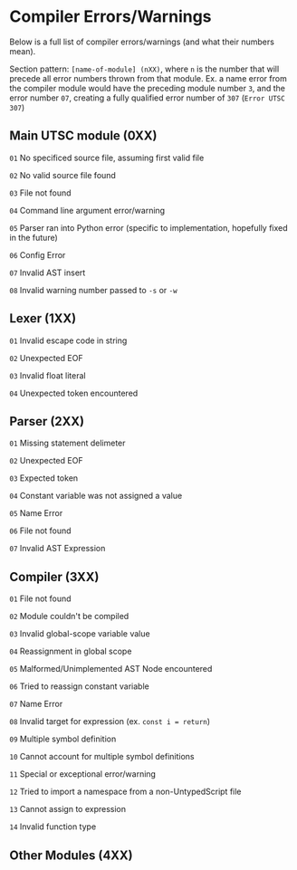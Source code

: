 # Compiler Errors/Warnings

Below is a full list of compiler errors/warnings (and what their numbers mean).

Section pattern: `[name-of-module] (nXX)`, where `n` is the number that will precede all error numbers thrown from that module. Ex. a name error from the compiler module would have the preceding module number `3`, and the error number `07`, creating a fully qualified error number of `307` (`Error UTSC 307`)

## Main UTSC module (0XX)
`01` No specificed source file, assuming first valid file

`02` No valid source file found

`03` File not found

`04` Command line argument error/warning

`05` Parser ran into Python error (specific to implementation, hopefully fixed in the future)

`06` Config Error

`07` Invalid AST insert

`08` Invalid warning number passed to `-s` or `-w`

## Lexer (1XX)

`01` Invalid escape code in string

`02` Unexpected EOF

`03` Invalid float literal

`04` Unexpected token encountered

## Parser (2XX)

`01` Missing statement delimeter

`02` Unexpected EOF

`03` Expected token

`04` Constant variable was not assigned a value

`05` Name Error

`06` File not found

`07` Invalid AST Expression

## Compiler (3XX)

`01` File not found

`02` Module couldn't be compiled

`03` Invalid global-scope variable value

`04` Reassignment in global scope

`05` Malformed/Unimplemented AST Node encountered

`06` Tried to reassign constant variable

`07` Name Error

`08` Invalid target for expression (ex. `const i = return`)

`09` Multiple symbol definition

`10` Cannot account for multiple symbol definitions

`11` Special or exceptional error/warning

`12` Tried to import a namespace from a non-UntypedScript file

`13` Cannot assign to expression

`14` Invalid function type

## Other Modules (4XX)
